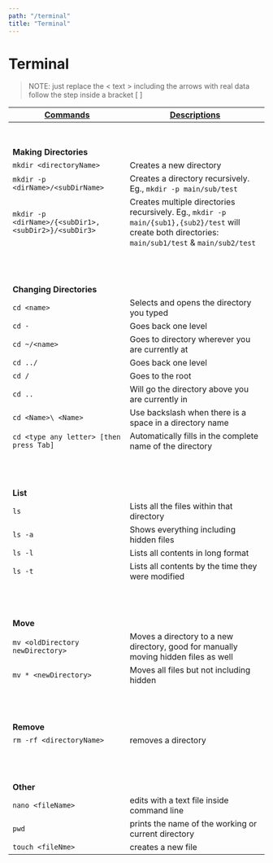```yaml
---
path: "/terminal"
title: "Terminal"
---
```


# Terminal

>NOTE: just replace the < text > including the arrows with real data follow the step inside a bracket [ ]

| <ins>Commands</ins> | <ins>Descriptions</ins> |
| --- | --- |
| <br><br> |
| **Making Directories** |
| `mkdir <directoryName>`                                | Creates a new directory |
| `mkdir -p <dirName>/<subDirName>`                      | Creates a directory recursively. Eg., `mkdir -p main/sub/test` |
| `mkdir -p <dirName>/{<subDir1>,<subDir2>}/<subDir3>`   | Creates multiple directories recursively. Eg., `mkdir -p main/{sub1},{sub2}/test` will create both directories: `main/sub1/test` & `main/sub2/test` |
| <br><br><br> |
| **Changing Directories** |
| `cd <name>`                               | Selects and opens the directory you typed |
| `cd -`                                    | Goes back one level |
| `cd ~/<name>`                             | Goes to directory wherever you are currently at |
| `cd ../`                                  | Goes back one level |
| `cd /`                                    | Goes to the root |
| `cd ..`                                   | Will go the directory above you are currently in |
| `cd <Name>\ <Name>`                       | Use backslash when there is a space in a directory name |
| `cd <type any letter> [then press Tab]`   | Automatically fills in the complete name of the directory |
| <br><br><br> |
| **List** |
| `ls`          | Lists all the files within that directory |
| `ls -a`       | Shows everything including hidden files |
| `ls -l`       | Lists all contents in long format |
| `ls -t`       | Lists all contents by the time they were modified |
| <br><br><br> |
| **Move** |
| `mv <oldDirectory newDirectory>`          | Moves a directory to a new directory, good for manually moving hidden files as well |
| `mv * <newDirectory>`                     | Moves all files but not including hidden  |
| <br><br><br> |
| **Remove** |
| `rm -rf <directoryName>` | removes a directory |
| <br><br><br> |
| **Other** |
| `nano <fileName>`     | edits with a text file inside command line |
| `pwd`                 | prints the name of the working or current directory |
| `touch <fileNme>`     | creates a new file |
